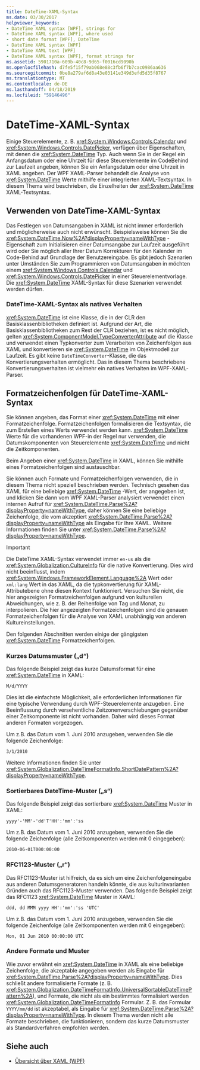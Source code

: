 ```yaml
---
title: DateTime-XAML-Syntax
ms.date: 03/30/2017
helpviewer_keywords:
- DateTime XAML syntax [WPF], strings for
- DateTime XAML syntax [WPF], where used
- short date format [WPF], DateTime
- DateTime XAML syntax [WPF]
- DateTime XAML text [WPF]
- DateTime XAML syntax [WPF], format strings for
ms.assetid: 5901710a-609b-40c8-9d65-f0016cd9090b
ms.openlocfilehash: d7fe5f15f79ab068e88c3fb6f7b7cac0986aa636
ms.sourcegitcommit: 0be8a279af6d8a43e03141e349d3efd5d35f8767
ms.translationtype: MT
ms.contentlocale: de-DE
ms.lasthandoff: 04/18/2019
ms.locfileid: "59146496"
---
```

# <a name="datetime-xaml-syntax"></a>DateTime-XAML-Syntax
Einige Steuerelemente, z. B. <xref:System.Windows.Controls.Calendar> und <xref:System.Windows.Controls.DatePicker>, verfügen über Eigenschaften, mit denen die <xref:System.DateTime> Typ. Auch wenn Sie in der Regel ein Anfangsdatum oder eine Uhrzeit für diese Steuerelemente im CodeBehind zur Laufzeit angeben, können Sie ein Anfangsdatum oder eine Uhrzeit in XAML angeben. Der WPF XAML-Parser behandelt die Analyse von <xref:System.DateTime> Werte mithilfe einer integrierten XAML-Textsyntax. In diesem Thema wird beschrieben, die Einzelheiten der <xref:System.DateTime> XAML-Textsyntax.  

<a name="where_datetime_xaml_syntax_is_used"></a>   
## <a name="when-to-use-datetime-xaml-syntax"></a>Verwenden von DateTime-XAML-Syntax  
 Das Festlegen von Datumsangaben in XAML ist nicht immer erforderlich und möglicherweise auch nicht erwünscht. Beispielsweise können Sie die <xref:System.DateTime.Now%2A?displayProperty=nameWithType> -Eigenschaft zum Initialisieren einer Datumsangabe zur Laufzeit ausgeführt wird oder Sie möglich aller Ihrer Datum Korrekturen für den Kalender im Code-Behind auf Grundlage der Benutzereingabe. Es gibt jedoch Szenarien unter Umständen Sie zum Programmieren von Datumsangaben in möchten einem <xref:System.Windows.Controls.Calendar> und <xref:System.Windows.Controls.DatePicker> in einer Steuerelementvorlage. Die <xref:System.DateTime> XAML-Syntax für diese Szenarien verwendet werden dürfen.  
  
### <a name="datetime-xaml-syntax-is-a-native-behavior"></a>DateTime-XAML-Syntax als natives Verhalten  
 <xref:System.DateTime> ist eine Klasse, die in der CLR den Basisklassenbibliotheken definiert ist. Aufgrund der Art, die Basisklassenbibliotheken zum Rest der CLR beziehen, ist es nicht möglich, gelten <xref:System.ComponentModel.TypeConverterAttribute> auf die Klasse und verwendet einen Typkonverter zum Verarbeiten von Zeichenfolgen aus XAML und konvertieren sie <xref:System.DateTime> im Objektmodell zur Laufzeit. Es gibt keine `DateTimeConverter`-Klasse, die das Konvertierungsverhalten ermöglicht. Das in diesem Thema beschriebene Konvertierungsverhalten ist vielmehr ein natives Verhalten im WPF-XAML-Parser.  
  
<a name="format_strings_for_datetime_xaml_syntax"></a>   
## <a name="format-strings-for-datetime-xaml-syntax"></a>Formatzeichenfolgen für DateTime-XAML-Syntax  
 Sie können angeben, das Format einer <xref:System.DateTime> mit einer Formatzeichenfolge. Formatzeichenfolgen formalisieren die Textsyntax, die zum Erstellen eines Werts verwendet werden kann. <xref:System.DateTime> Werte für die vorhandenen WPF-in der Regel nur verwenden, die Datumskomponenten von Steuerelemente <xref:System.DateTime> und nicht die Zeitkomponenten.  
  
 Beim Angeben einer <xref:System.DateTime> in XAML, können Sie mithilfe eines Formatzeichenfolgen sind austauschbar.  
  
 Sie können auch Formate und Formatzeichenfolgen verwenden, die in diesem Thema nicht speziell beschrieben werden. Technisch gesehen das XAML für eine beliebige <xref:System.DateTime> -Wert, der angegeben ist, und klicken Sie dann vom WPF XAML-Parser analysiert verwendet einen internen Aufruf für <xref:System.DateTime.Parse%2A?displayProperty=nameWithType>, daher können Sie eine beliebige Zeichenfolge, die vom akzeptiert <xref:System.DateTime.Parse%2A?displayProperty=nameWithType> als Eingabe für Ihre XAML. Weitere Informationen finden Sie unter <xref:System.DateTime.Parse%2A?displayProperty=nameWithType>.  
  
> [!IMPORTANT]
>  Die DateTime XAML-Syntax verwendet immer `en-us` als die <xref:System.Globalization.CultureInfo> für die native Konvertierung. Dies wird nicht beeinflusst, indem <xref:System.Windows.FrameworkElement.Language%2A> Wert oder `xml:lang` Wert in das XAML, da die typkonvertierung für XAML-Attributebene ohne diesen Kontext funktioniert. Versuchen Sie nicht, die hier angezeigten Formatzeichenfolgen aufgrund von kulturellen Abweichungen, wie z. B. der Reihenfolge von Tag und Monat, zu interpolieren. Die hier angezeigten Formatzeichenfolgen sind die genauen Formatzeichenfolgen für die Analyse von XAML unabhängig von anderen Kultureinstellungen.  
  
 Den folgenden Abschnitten werden einige der gängigsten <xref:System.DateTime> Formatzeichenfolgen.  
  
### <a name="short-date-pattern-d"></a>Kurzes Datumsmuster („d“)  
 Das folgende Beispiel zeigt das kurze Datumsformat für eine <xref:System.DateTime> in XAML:  
  
 `M/d/YYYY`  
  
 Dies ist die einfachste Möglichkeit, alle erforderlichen Informationen für eine typische Verwendung durch WPF-Steuerelemente anzugeben. Eine Beeinflussung durch versehentliche Zeitzonenverschiebungen gegenüber einer Zeitkomponente ist nicht vorhanden. Daher wird dieses Format anderen Formaten vorgezogen.  
  
 Um z.B. das Datum vom 1. Juni 2010 anzugeben, verwenden Sie die folgende Zeichenfolge:  
  
 `3/1/2010`  
  
 Weitere Informationen finden Sie unter <xref:System.Globalization.DateTimeFormatInfo.ShortDatePattern%2A?displayProperty=nameWithType>.  
  
### <a name="sortable-datetime-pattern-s"></a>Sortierbares DateTime-Muster („s“)  
 Das folgende Beispiel zeigt das sortierbare <xref:System.DateTime> Muster in XAML:  
  
 `yyyy'-'MM'-'dd'T'HH':'mm':'ss`  
  
 Um z.B. das Datum vom 1. Juni 2010 anzugeben, verwenden Sie die folgende Zeichenfolge (alle Zeitkomponenten werden mit 0 eingegeben):  
  
 `2010-06-01T000:00:00`  
  
### <a name="rfc1123-pattern-r"></a>RFC1123-Muster („r“)  
 Das RFC1123-Muster ist hilfreich, da es sich um eine Zeichenfolgeneingabe aus anderen Datumsgeneratoren handeln könnte, die aus kulturinvarianten Gründen auch das RFC1123-Muster verwenden. Das folgende Beispiel zeigt das RFC1123 <xref:System.DateTime> Muster in XAML:  
  
 `ddd, dd MMM yyyy HH':'mm':'ss 'UTC'`  
  
 Um z.B. das Datum vom 1. Juni 2010 anzugeben, verwenden Sie die folgende Zeichenfolge (alle Zeitkomponenten werden mit 0 eingegeben):  
  
 `Mon, 01 Jun 2010 00:00:00 UTC`  
  
### <a name="other-formats-and-patterns"></a>Andere Formate und Muster  
 Wie zuvor erwähnt ein <xref:System.DateTime> in XAML als eine beliebige Zeichenfolge, die akzeptable angegeben werden als Eingabe für <xref:System.DateTime.Parse%2A?displayProperty=nameWithType>. Dies schließt andere formalisierte Formate (z. B. <xref:System.Globalization.DateTimeFormatInfo.UniversalSortableDateTimePattern%2A>), und Formate, die nicht als ein bestimmtes formalisiert werden <xref:System.Globalization.DateTimeFormatInfo> Formular. Z. B. das Formular `YYYY/mm/dd` ist akzeptabel, als Eingabe für <xref:System.DateTime.Parse%2A?displayProperty=nameWithType>. In diesem Thema werden nicht alle Formate beschrieben, die funktionieren, sondern das kurze Datumsmuster als Standardverfahren empfohlen werden.  
  
## <a name="see-also"></a>Siehe auch

- [Übersicht über XAML (WPF)](xaml-overview-wpf.md)
